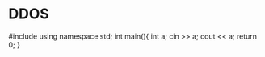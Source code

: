 # DDOS
#include <iostream>
using namespace std;
int main(){
int a;
cin >> a;
cout << a;
return 0;
}
